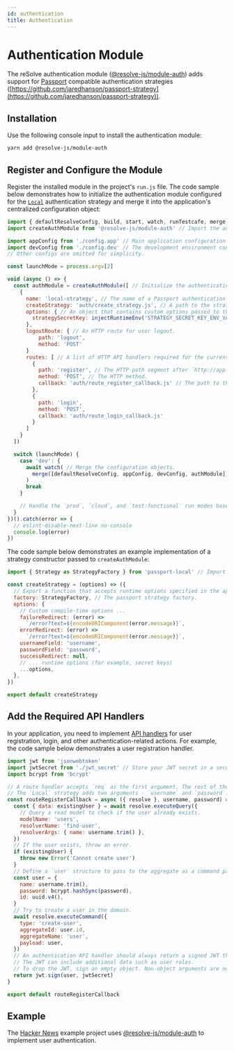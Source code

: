 ```yaml
---
id: authentication
title: Authentication
---
```


# Authentication Module

The reSolve authentication module ([@resolve-js/module-auth](https://www.npmjs.com/package/@resolve-js/module-auth)) adds support for [Passport](https://www.passportjs.org/) compatible authentication strategies ([https://github.com/jaredhanson/passport-strategy](https://github.com/jaredhanson/passport-strategy)).

## Installation

Use the following console input to install the authentication module:

```sh
yarn add @resolve-js/module-auth
```

## Register and Configure the Module

Register the installed module in the project's `run.js` file. The code sample below demonstrates how to initialize the authentication module configured for the [`Local`](https://www.passportjs.org/packages/passport-local/) authentication strategy and merge it into the application's centralized configuration object:

```js title="run.js"
import { defaultResolveConfig, build, start, watch, runTestcafe, merge, injectRuntimeEnv } from '@resolve-js/scripts'
import createAuthModule from '@resolve-js/module-auth' // Import the authentication module.

import appConfig from './config.app' // Main application configuration file that defines the domain logic.
import devConfig from './config.dev' // The development environment configuration.
// Other configs are omitted for simplicity.

const launchMode = process.argv[2]

void (async () => {
  const authModule = createAuthModule([ // Initialize the authentication module with settings specified below.
    {
      name: 'local-strategy', // The name of a Passport authentication strategy to use.
      createStrategy: 'auth/create_strategy.js', // A path to the strategy constructor file within the project.
      options: { // An object that contains custom options passed to the strategy constructor.
        strategySecretKey: injectRuntimeEnv('STRATEGY_SECRET_KEY_ENV_VARIABLE_NAME')
      },
      logoutRoute: { // An HTTP route for user logout.
          path: 'logout',
          method: 'POST'
      }
      routes: [ // A list of HTTP API handlers required for the current strategy.
        {
          path: 'register', // The HTTP path segment after `http://app-domain.tld/rootPath/api/`.
          method: 'POST', // The HTTP method.
          callback: 'auth/route_register_callback.js' // The path to the API handler's definition.
        },
        {
          path: 'login',
          method: 'POST',
          callback: 'auth/route_login_callback.js'
        }
      ]
    }
  ])

  switch (launchMode) {
    case 'dev': {
      await watch( // Merge the configuration objects.
        merge([defaultResolveConfig, appConfig, devConfig, authModule])
      )
      break
    }

    // Handle the `prod`, `cloud`, and `test:functional` run modes based on your requirements.
  }
})().catch(error => {
  // eslint-disable-next-line no-console
  console.log(error)
})
```

The code sample below demonstrates an example implementation of a strategy constructor passed to `createAuthModule`:

```js title="auth/create_strategy.js"
import { Strategy as StrategyFactory } from 'passport-local' // Import the passport strategy.

const createStrategy = (options) => ({
  // Export a function that accepts runtime options specified in the application config.
  factory: StrategyFactory, // The passport strategy factory.
  options: {
    // Custom compile-time options ...
    failureRedirect: (error) =>
      `/error?text=${encodeURIComponent(error.message)}`,
    errorRedirect: (error) =>
      `/error?text=${encodeURIComponent(error.message)}`,
    usernameField: 'username',
    passwordField: 'password',
    successRedirect: null,
    // ... runtime options (for example, secret keys)
    ...options,
  },
})

export default createStrategy
```

## Add the Required API Handlers

In your application, you need to implement [API handlers](../api-handlers.md) for user registration, login, and other authentication-related actions. For example, the code sample below demonstrates a user registration handler.

```js title="auth/route_register_callback.js"
import jwt from 'jsonwebtoken'
import jwtSecret from './jwt_secret' // Store your JWT secret in a secure location (for example, an environment variable).
import bcrypt from 'bcrypt'

// A route handler accepts `req` as the first argument. The rest of the arguments depend on the used strategy.
// The `Local` strategy adds two arguments - `username` and `password`.
const routeRegisterCallback = async ({ resolve }, username, password) => {
  const { data: existingUser } = await resolve.executeQuery({
    // Query a read model to check if the user already exists.
    modelName: 'users',
    resolverName: 'find-user',
    resolverArgs: { name: username.trim() },
  })
  // If the user exists, throw an error.
  if (existingUser) {
    throw new Error('Cannot create user')
  }
  // Define a `user` structure to pass to the aggregate as a command payload and save to the JWT.
  const user = {
    name: username.trim(),
    password: bcrypt.hashSync(password),
    id: uuid.v4(),
  }
  // Try to create a user in the domain.
  await resolve.executeCommand({
    type: 'create-user',
    aggregateId: user.id,
    aggregateName: 'user',
    payload: user,
  })
  // An authentication API handler should always return a signed JWT that encodes the user structure.
  // The JWT can include additional data such as user roles.
  // To drop the JWT, sign an empty object. Non-object arguments are not allowed.
  return jwt.sign(user, jwtSecret)
}

export default routeRegisterCallback
```

## Example

The [Hacker News](https://github.com/reimagined/resolve/tree/dev/examples/js/hacker-news) example project uses [@resolve-js/module-auth](https://www.npmjs.com/package/@resolve-js/module-auth) to implement user authentication.

